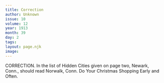 ```yaml
---
title: Correction
author: Unknown
issue: 10
volume: 12
year: 1913
month: 39
day: 2
tags:
layout: page.njk
image:
---
```

CORRECTION.    In the list of Hidden Cities given on page two, Newark, Conn., should read Norwalk, Conn.       Do Your Christmas Shopping Early and Often.   





